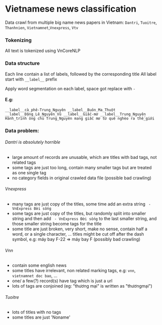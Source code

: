 # Vietnamese news classification
Data crawl from multiple big name news papers in Vietnam: `Dantri`, `Tuoitre`, `Thanhnien`, `Vietnamnet`,`Vnexpress`, `Vtv`


### Tokenizing
All text is tokenized using VnCoreNLP


### Data structure
Each line contain a list of labels, followed by the corresponding title
All label start with ```__label__``` prefix

Apply word segmentation on each label, space got replace with ``-``


#### E.g: 
```
__label__cà_phê-Trung_Nguyên __label__Buôn_Ma_Thuột __label__Đặng_Lê_Nguyên_Vũ __label__Giấc-mơ __label__Trung_Nguyên Hành_trình ông chủ Trung_Nguyên mang giấc mơ từ quê nghèo ra thế_giới 
```










### Data problem:  
 
###### Dantri is absolutely horrible
- large amount of records are unusable, which are titles with bad tags, not related tags
- some tags are just too long, contain many smaller tags but are treated as one single tag
- no category fields in original crawled data file (possible bad crawling)

###### Vnexpress
- many tags are just copy of the titles, some time add an extra string ` - VnExpress Đời sống`
- some tags are just copy of the titles, but randomly split into smaller string and
then add ` - VnExpress Đời sống` to the last smaller string, and
those smaller string become tags for the title
- some title are just broken, very short, make no sense, contain half a word, or a single character, ... titles might be cut off after the dash symbol, e.g: máy bay F-22 => máy bay F (possibly bad crawling)

###### Vnn
- contain some english news
- some titles have irrelevant, non related marking tags, e.g: `vnn`, `vietnamnet doc bao`, ...
- one/ a few(?) record(s) have tag which is just a url
- lots of tags are conjoined (eg: "thương mại" is written as "thươngmại")

###### Tuoitre
- lots of titles with no tags
- some titles are just 'Noname'

